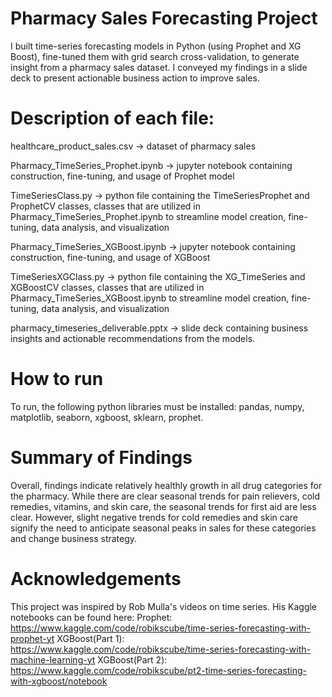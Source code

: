 # Pharmacy Sales Forecasting Project

I built time-series forecasting models in Python (using Prophet and XG Boost), fine-tuned them with grid search cross-validation, to generate insight from a pharmacy sales dataset. I conveyed my findings in a slide deck to present actionable business action to improve sales.

# Description of each file:
healthcare_product_sales.csv -> dataset of pharmacy sales

Pharmacy_TimeSeries_Prophet.ipynb -> jupyter notebook containing construction, fine-tuning, and usage of Prophet model

TimeSeriesClass.py -> python file containing the TimeSeriesProphet and ProphetCV classes, classes that are utilized in Pharmacy_TimeSeries_Prophet.ipynb to streamline model creation, fine-tuning, data analysis, and visualization

Pharmacy_TimeSeries_XGBoost.ipynb -> jupyter notebook containing construction, fine-tuning, and usage of XGBoost

TimeSeriesXGClass.py -> python file containing the XG_TimeSeries and XGBoostCV classes, classes that are utilized in Pharmacy_TimeSeries_XGBoost.ipynb to streamline model creation, fine-tuning, data analysis, and visualization

pharmacy_timeseries_deliverable.pptx -> slide deck containing business insights and actionable recommendations from the models.

# How to run
To run, the following python libraries must be installed: pandas, numpy, matplotlib, seaborn, xgboost, sklearn, prophet. 

# Summary of Findings
Overall, findings indicate relatively healthly growth in all drug categories for the pharmacy. While there are clear seasonal trends for pain relievers, cold remedies, vitamins, and skin care, the seasonal trends for first aid are less clear. However, slight negative trends for cold remedies and skin care signify the need to anticipate seasonal peaks in sales for these categories and change business strategy.

# Acknowledgements
This project was inspired by Rob Mulla's videos on time series. His Kaggle notebooks can be found here:
Prophet: https://www.kaggle.com/code/robikscube/time-series-forecasting-with-prophet-yt
XGBoost(Part 1): https://www.kaggle.com/code/robikscube/time-series-forecasting-with-machine-learning-yt
XGBoost(Part 2): https://www.kaggle.com/code/robikscube/pt2-time-series-forecasting-with-xgboost/notebook

